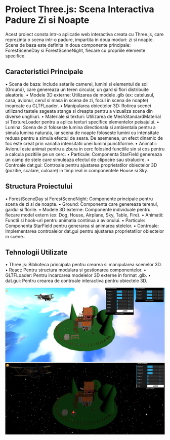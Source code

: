 # Proiect Three.js: Scena Interactiva Padure Zi si Noapte

Acest proiect consta intr-o aplicatie web interactiva creata cu Three.js, care reprezinta o scena intr-o padure, impartita in doua moduri: zi si noapte. Scena de baza este definita in doua componente principale: ForestSceneDay si ForestSceneNight, fiecare cu propriile elemente specifice.

## Caracteristici Principale
•   Scena de baza: Include setarile camerei, lumini si elementul de sol (Ground), care genereaza un teren circular, un gard si flori distribuite aleatoriu.
•   Modele 3D externe: Utilizarea de modele .glb (ex: catelusul, casa, avionul, cerul si masa in scena de zi, focul in scena de noapte) incarcate cu GLTFLoader.
•   Manipularea obiectelor 3D: Rotirea scenei utilizand tastele sageata stanga si dreapta pentru a vizualiza scena din diverse unghiuri.
•   Materiale si texturi: Utilizarea de MeshStandardMaterial si TextureLoader pentru a aplica texturi specifice elementelor peisajului.
•   Lumina: Scena de zi foloseste lumina directionala si ambientala pentru a simula lumina naturala, iar scena de noapte foloseste lumini cu intensitate redusa pentru a simula efectul de seara. De asemenea, un efect dinamic de foc este creat prin variatia intensitatii unei lumini punctiforme.
•   Animatii: Avionul este animat pentru a zbura in cerc folosind functiile sin si cos pentru a calcula pozitiile pe un cerc.
•   Particule: Componenta StarField genereaza un camp de stele care simuleaza efectul de clipocire sau stralucire.
•   Controale dat.gui: Controale pentru ajustarea proprietatilor obiectelor 3D (pozitie, scalare, culoare) in timp real in componentele House si Sky.


## Structura Proiectului
•	ForestSceneDay si ForestSceneNight: Componente principale pentru scena de zi si de noapte.
•	Ground: Componenta care genereaza terenul, gardul si florile.
•	Modele 3D externe: Componente individuale pentru fiecare model extern (ex: Dog, House, Airplane, Sky, Table, Fire).
•	Animatii: Functii si hook-uri pentru animatia continua a avionului.
•	Particule: Componenta StarField pentru generarea si animarea stelelor.
•	Controale: Implementarea controalelor dat.gui pentru ajustarea proprietatilor obiectelor in scene..

## Tehnologii Utilizate
•	Three.js: Biblioteca principala pentru crearea si manipularea scenelor 3D.
•	React: Pentru structura modulara si gestionarea componentelor.
•	GLTFLoader: Pentru incarcarea modelelor 3D externe in format .glb.
•	dat.gui: Pentru crearea de controale interactiva pentru obiectele 3D.

![Screenshot](assets/DayMode.png)
![Screenshot](assets/NightMode.png)